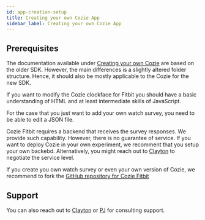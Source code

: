 ```yaml
---
id: app-creation-setup
title: Creating your own Cozie App
sidebar_label: Creating your own Cozie App
---
```


## Prerequisites

The documentation available under [Creating your own Cozie](app-creation-setup) are based on the older SDK. However, the main differences is a slightly altered folder structure. Hence, it should also be mostly applicable to the Cozie for the new SDK.

If you want to modify the Cozie clockface for Fitbit you should have a basic understanding of HTML and at least intermediate skills of JavaScript. 

For the case that you just want to add your own watch survey, you need to be able to edit a JSON file.

Cozie Fitbit requires a backend that receives the survey responses. We provide such capability. However, there is no guarantee of service. If you want to deploy Cozie in your own experiment, we recomment that you setup your own backebd. Alternatively, you might reach out to [Clayton](mailto:clayton@nus.edu.sg) to negotiate the service level.

If you create you own watch survey or even your own version of Cozie, we recommend to fork the [GitHub repository for Cozie Fitbit](https://github.com/cozie-app/cozie)

## Support
You can also reach out to [Clayton](mailto:clayton@nus.edu.sg) or [PJ](mailto:p.jayathissa@gmail.com) for consulting support.

